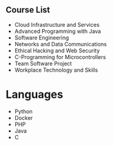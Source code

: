 ## Course List

- Cloud Infrastructure and Services
- Advanced Programming with Java
- Software Engineering
- Networks and Data Communications
- Ethical Hacking and Web Security
- C-Programming for Microcontrollers
- Team Software Project
- Workplace Technology and Skills

# Languages

- Python
- Docker
- PHP
- Java
- C
